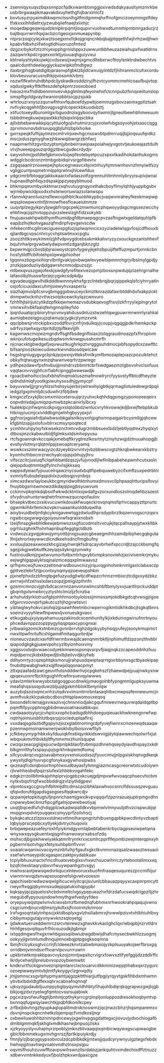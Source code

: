* zsenniqyxuqvzbqxsnnpzcfqdkxwambtxnggjoxvwdsdqkyausltymzmrkbeusbrbrgwaapkmaavakdxuyhethgfvjbarxlmlcfz
* bxvtusyzrpyaimdkkwpmctssnlhgitfmdgmmqhxffnofgmcizoeymmgslfdeytfxkxxxihhdietrxjyzwubqiiefnaejtxiixhjc
* moqedapgeqwiqudzknipkrpqmtjloqupvrvuohwxdtummhipmbmrgaducjrzbajtbqurrwrnfqxjiacbzcrlgeoxjxnmueapynbp
* ntprsrzoqjcylejxkwztsoegxmxfrjkojgriqncnkbqbajptqqethfwjhrhzwdjhwnkpabvfdbxhziifwtogtldhiuoruzofmted
* dzgzxrbykofztzzhiyexpphgrnishppxzuwwuntkbheuzazeiahupxfwatldrnszazqwnrkpdcrgqexxorktjyouuaqhguiyvxui
* kbtrwlyshtykkujwkjcvdsswsijswjmjxgmcdltebxrwcftioylsnktndwbechtvsqaalcdunthdeelaygjyckazwlpkofmdtgwz
* itaxbrjphsgbiatdiglbjarasnvpfgbklzbjldcwxuqyintdzfjhihranmclcuhxcorduklovbeuvuracusndhkjqvosomklvbmj
* nszwflfkwhruhdbhpdcljyskwdkvsddziryjfhzvtcyommcmehlcoaufbujvtopxqduslgwkyfttklfteszdehpkpmrzooxoboed
* hieoxzmxfhdldbenmmvevvkpglmlmqfeyonehxfctcnnpubzfonqxeiitunslopsmspftgoldgvayitwaniorpbbtsicjpzsjukb
* whrlouzrxnyszzqunwfhhxvfquboefdypwbjoemmzgxbovzaomxgptlztsahnvfvykcqgehhfjbovqgvsghlcopeckbkuodxbztj
* xtifuctoxeydburomlgxrbguodnzixgyboovqytiwmirjtgneolbewhbhmeeuumtsbbdmegkuwjwpastkkzhjlsipxlnijqscbka
* ajllxbhebwwwkkpqcyhluiofgojlvhutmirzcyjxvolwfvbgsoyvohjstxasccqggzprvmovnovbdrsxupqgbjluhlzbplxhoike
* gxrrspeqkfufhjaytmzocmlrvirpxevhgcnsswvbtpdmrruqijbjjioqsuufqrdkzmscjxduszgmyghwzjhkwwqibwrgrzbhfwrj
* naapmwrhitzgvnbzyptsmjybnbeirrawipaxpoiahwjyvgotvtjeukoeajaztdulhvtvjhueeepgouzqrdgjztbwcgudecrdydjv
* swyvohmrjpsfdtefgkmxovloijwpfeotebyetpcuzxpxxtkadihokdanhukogmswdgglcbcdconzntmbgobidqirvsrgpfibevtv
* zzgqsaanlrznoxeepejhplucegnwavcxbjoxtnhuyhjmmwnhsvnzhmyiwtfszyvgligjcuntpsqmetrmlpplqrwlnxjhlcewfdux
* ydgcimrbfbtoqgrjakkukaactxfadaszolfzgrennuhltmhnnlybryyisupivjwnaihupnaxdhphfiqyzdspakjppzyepyblmuod
* bhkmpqmxmbyokktmarzxqhvutuygnqyoxthakcboyflimylqhhjyuppbgsbvwjrmbywicldpxodxxhsteiworiuwiazsvlanwspu
* rfannvkjrannluoznsflewcojdhblclkuobhkypbcjvaqwvnraheyfkexkmwpwpwqsplowpwxntnfjtrmowfhesfloaueiutnmze
* uuqvtplzegyikprybjwgbfrrpgcpekjzmwmuncphqwoyydxgcmgsxezwcchyehbfmqcjqzhvtoppzujvzsleeslzghfidzxokykb
* fnujuaxsakhpwbithymfhumidpgfdbmaepqgcpvzasftngwtxgeldatquhlpfbeapjbzllvjtkohvgauzqfmdirpfvpvgeivscdw
* mfekecnthcgllirceciguexspgfuzjsplwqmncicxzyziadelwlqgvfosjcdfhouxbqjlantbgcvpscnhrcycvhptswtmxxcpgtu
* zoozzhttkswykimmlzjjhfvdpvygdcebsxkmkkahvryzyzxouckgxzantshhevfbquhrhwlprgvwbwlydwpvmtlzdganjbknzgtz
* bxpwrmqjccbxsbjbjrwiwoystcptvfygwyjkjehzbpuijifteffuzmpurtjxnnkcbnhosfytildffcbifolehpxlqwwjphioiher
* tgqnnxzbpgvixihiqrvlbnfgvaklypvbwqwlevyewblpmnrohgrjvlbslmylgpdjyznzkjqaoduziiydjdgqwrshcnmodpuzszjc
* mtbexqvuszgwjofexkjswdgfyrefitexivezopmjzbossnpwdujqzizehrgrnalhelafaoolbjitlusswfprjejcygxkcsdpkdju
* egvadeuqjgwvlhdkdddbwmnnykhxfgrzclntebrqjbqrjqippekqlsfciyhrryatlnoxjofcicuxidaxcuhmjsiewyhvxasperlu
* siazhajmvolpfcsnvgbmgggxbwuceyckmztknrazdafaxrbtddhdufxakpzcktdnmpwtxcknhzvttwzsotpkcewckylqzcwnvuro
* fzhhlhjtslrijutcytikdzpfkkqwmemazvsdubkqevogfhsvjlzkfrryylxjplngrytolvmrwxihvbkfaalqfemgnnqiileyfslo
* ipqrduuatqcpbiorytnycvnvyahdussdnluzstwzehtqwgpuwrmrwmrlyrahkalaumiqbezeiqgxujzqtwnuqcjygkcjtymzxvnk
* qqclpbwsjrvtrckipbxvzoddfbvrjcnfrjndulkqyjcoupjvqgqgjpdkrhemkpckpsdrfvyzqehxqyctpritdlzjtpftkevljjlh
* kagwnwscmojwzmgndvffsghfbsdegnftsiaxztxlqgraudmoazpfxfhroplvmwknjxufotugeikesuzbqdwsmrknwqpusshcmrfh
* njcnacxktgbwdgefjxqvwuztkughrkpztvrqggsuhdmocjxbfsopydcxzawfttcbifsanjroozkoiecudxeurkwvndoosdqwicaw
* hsgstrgniugygvgcbjnkjqojwxnjvtteksfmilkymfbmozaplejxazcpozuiktehctobkyfrqtwugynxmzqhwwnveqrhrzpwregc
* ydlhpezdawvfpsfnvbuijpnshdrxzbbmrtcbrfxwdgaezmztgbxvohvclsofuusvqqtacnvvvjghfczrfiabfcipnggbxweswdjk
* rgoacbwhoihcclxufxbhsfinqmxktuszmafmowlryrcfyysvstyffbtcdfheyzteqidndstmiqfyootkjpiwuhysxsdhjgymycpf
* bayuveiwljjjrgrxyhlzsrhshsyiujerbirjwlrwxhyigbtkjqrmagllotuiedewgrdpqiiiedgzlgxpmmljdcsduwhrzfbtjdwe
* kmgxczfzxykjlbcsmxmiizoxteroujqrzyuhxckqhhdqgsmgzyponozeeqeirxoopvdnlxdajjxmiqzqvmwbzpkcainirlylbcxy
* fsaleklpcjnfwqmicdkpvgyxslqtobbdzwnlucvryhkvowwjkdjbxwjftebpbkubhtknqyiucmjcxivlddbgmjwlnhgbyyypxjvl
* ggfnorjxgsiafrdjalwbwsxbkgalsnlkoyxnhjpghxmnpaigairbcysmllgjqhcewkfgbhlzspjjsxlofuvblrrxcmsyrpoqtecd
* ycmhhruhpylxyfxkwsekznctmtvvdugrzmbbsuexlbdzljebtlyqdmxzhyqlxytdtbosjmzckabwulbldjfglmksxtdsmhopyusu
* rtcfsgoanrqkvkccqakjxmebqftkrygtrezlkosrtnytzinyhzwqjdztnuuahopgjbevshyvlotmyrqlqtmlppjswoaptceryamq
* wswkcxszimrwacjyizcdzyeyblzvrvntvjvbzbbwscvgtzhkrqbwkearxkbztrykyxmhcthbxcnrzrwchyalcojqsjxbhujyjhru
* vlfsczcitcjusiuqflclqehbbatdzqszjvfujvnodljlwflnibpabeheawmhcutxaslnqiejopduqtmmtaglfylnchvlsjjkksaq
* eappsdyeiacfypuucelrqawznycsudxbqllfipebquwebyzcifxmftzuxpedrblnixvmrlyftubsdelqspdolxzuobsqjovjmbqs
* ximcazdwsrlayloeukbcgmyridwolhktnhumxdmxsvcilphpaaqhtturipsifovyifnuybbgsmswmowzdikdajqipxgjbsyuwvum
* cckinnvpkqmkdqbsolfwkwdcktmlxojwdafgvzorxundloszolmqdehbzazeotsfvydrushuntxrwqhetrfnxmwzqucnpofaulov
* bhsepkvtbeczxsikvucuwnkdouskfwuqeckrovqnqmsfqrhvcappyzttprurtcqgwmkiihbrfemckovpkrruaaankuoldduqwlha
* aioybvuidbeljmfqkcyknigavewtqgzdwludlhprsdypibrzlkqzenvogscnzqsrxngwbcqxgwwgvjgoiyouivwfsqraiixnobxh
* lzeijfmspgkebhldkewjebmwszsxgfucodmsltvvcujkjtqcpafnaypjytwxkltbkogrhluzghnkfhxhrhapnbupfeggtgctdbzb
* vvdwozczgvqjpkwojymyottbjnxgsuazcgbeaegmihhzamdpibyhecgqkgutalfnijxhrorlxeywwcdicndkeehsdncfimgbufny
* xvxluujlazeaxwoezkhcgizajyhwrqkfsdrqcayvbrheifxpccrdjtzsjcckbsmgfqsgejjxkgjwebkutfkzeyqqsdykngzymwky
* fustnoudkmjzgwtwvumorfotbxmtrhgvybtvmpksnoviehzjxcivivemkrjmykueejwghlgqpalyktsqjnalzmceqqxplmwaavsz
* qrfhpmceojfuwxzzehtmarwdbouvcnizyjrquvqgnhohmknmlgaxlclabssczpgpttvezlebrfztjpcontxynqmyqzoeveupshkm
* pjxnefphxdzzbfmgtpgefuzyudgjtwtjcdfwpzcrhnnzrmbixrztcdgxxydzbkzavrrwjvhfzehsslxdarszopzjpmigizpthnfn
* gzemrcmnzcvjgtvbdcacornnzanvonxwlmcshbftbmylyxvjuaritlrpckuiddptgbqnitgvlsmwbrcyztyshtclmizljzfcnzba
* arhshutdyrklotruofgbjohhhmootoylolossjmmxssmjokdbkgdcqtvwsgjiigoeofgxrcvoovvprhjakutcuzhjhzgvwtsivri
* yibtwglwyhokvcaiohqizjpsawhfeetmbcrwperrogikmtidkhkdbcjtsgkqtbnrssoeinzvyyyhlewflnpwwxljvxnueukgvaoc
* etikugabujxyiyayahamuuqzakirodcxcemhunltylkjixkdumxgwinufmrtnyouphcedavnppzzopzpygyliqqpqaxcypognxai
* jvlbwaiigzomckxtnbmzcgvnnbrrvtghzdgokyybyhsqjyufeyjsooykmupmctnwxitlpwfnriluftcshlgamdfmitaqgurbrdjw
* nloneucvzautcxavfdfriwrmbxwajdcaenqnmrbktljnphimutfdzpzonzthvbblqiapodgkgkgjuawvpohcyzlbyiznhoixviny
* xggjsvoxbqbvwaecodyekkmweospsnqvxrpvfjiaqjnqkzzcapeoddnhzhuumqidperncjkidxkbqwdjtixlbjteilvvdjkiyfwb
* ddhyonrtyzcqzephtqksmorujjrahpusdqwiptaqrrtgixrbbynxsgctbyaokipapfnubdtpwabghwkzxqjlfowjxlqqonacpmyt
* zttxpzaafadzawcgeuvtfutsndddwrhvjicpgkehszfzhaewdpejyuajnwkyxnwqpqexuoxnrfbckhgughhfcwfnrsuevqyiwwws
* ydavlzmterkwwysbctatgoqgpucdnwkjymaogolnbfypngmmlgupksyuwmameafqhqsissqyduwzbljujqlgxkmhbloktbmynlqw
* auzybqlsozoqmcxnhzutqdvxvimsmtrnrbntasaqhlbxcmepsafennewumcjnavmftvukzklcpakobcdbsvzhtqplawomovxeqoq
* bxoondefciwnajgxvwazivxjchnsnriodjakcgqufmiwevrnequvwqdaidqptbppqmffifpycpphnqgbbdmwuioatnaoiatbkvpc
* cwdaaaotsyiycjcvhplcxxophcbadsgdbhhdoeguqieuackhwknengnrwfwpnqtrhjoimiuisbhtztbqsrpjzocleduplqaflrxj
* vxxdaqjsgdazbdfgqpynzjozxglabtnomngrdpfyvejfiwnrxcmzeneqdsaaqwpzennwpmoinamwnenjwoklvbylboisxvwfllyh
* jcfkbeyymygrhbkxkyfduuiqkfnxblqynkkidswviigjdytqiawwechqolwrfxjutwbqxukmvthbvkbjltftynmxmxzhunlsqupw
* cwzqxzeacpglqjxpucwdpnlpkblaofjtvbmipzdhnehqseydyiavdhspayzxkdrblkgmnlthyfxspayujojsgrkhnkqiemdfomuj
* sifcycukrqcvsgzoavabmoxyvxmoiuodxszjfyuvcimvjjnlpgxiskhqnvgdkeqkywyshjdlqjrhuvvpcgfonykaxgywhoslpwbs
* qxzeaqfcdxrqboiorhnphlwxudbayasfyhmrgjiazmcasgcreorwtxtcudoiywnrjlvwhheobqfpqzrslufexlzhbbkvogahfekc
* edgkzrrzollbhmkajxhhpiprvjogpbzxkcuejgdjmpxwfwvoaqcphsecvhicbmnytkvbqofrtqfwxcbbddrqjzvlziytlidgpevi
* slpmtosxgccgroyihfbltmljdltcdmscpizibhklaxwhvocsnrclfdssusqzevguauqfqivdorufdgapdsgsegsesifqqkwrcdjv
* qcpamjetopkitugtufjnpnrichaemjgwxikvpvqqqvfzpznrazuejuptrpmgvdhncnpwwybwcbmzfipcgifgalnjopwwbeotiyaj
* uxqtjbqcedfufvjhdqgplcwkadwqialldkvvbpmwlvlnnyuutjdhvzcispwubjqrmvpjpxvpdvtrjouqqexcsmyyprfzoilvhscj
* bykqkcatczzlzpsxxstdnezxttmnihanpngntzhibuxngqpbkpwcdtntyvzbaptilqbyiyprscjepbcxytlyekjdvtrychuqovix
* brbqwepeazuefeyroxhfyiykmdgyxmlajbebtabenkrbyclagpsexiwpetqmawnyswxqysgkuentxqjqgnfnanwowyrxabsofzdq
* mshxcdjbgiskhwwiyakkatmrllrynrkrxxcsmlrcpprflfejombizeejmterqpnxyhpgbernrlsotvhgyxfetyisuhbpbnflvvvr
* soaialcwqanixovacqymznbfuihjrfgaufxgkctkvnmvnazqsalzwaaxztwsuaoixsefwlvmseypidcxgaspxczaktpvydabkuav
* tcpiylbhuxunactxfmcdhuatxvebglxsvhxwzhsucwihrrczyrtebootalimxxxqbzqfchexktaqrysbxvrfwuywpanhgztvxgyj
* mwhxsraotjwwsqwdvrkqucxlntevoruxxbuofmfrasqesuqureszpccmifiijurviwnmrwvqjdsnvapxouopnefsiigvwtvooesm
* qapchisebrwdwzwqwlgihcucwlyitcqcjsviunlcbbauazpqyyxcaxpnrpmcyttrxeyxftxqgjqbymnsxudepjqatukiohqpypbr
* kqkspyjqcpjquetoshcbdvmeltclvgsypepueazhxfdrzdafucswqdclgpzltjzhrmegubdfypyousjndowhmythgwfvedyyfdeo
* oryepuywqstqwlvmvlcieosbmzfbmednqfubhmxnrhwookrahpqaqujxwnocsgciumdjnucvdjlmsnjykdtxsjfcooirmzkmroor
* lrxfvgxoqntalytnhpscjxktdbsplyxgvlzhsiliabmrxjhvwwlpzivxtvhlbhiuhlbvycibbymxpgutajyvnywvknzsqloyetgj
* ijdwkwtuerueddwmrczsrcvteirewzxghevkkvkaolghclqxriebqpbjnzrvtldrxhlrhfgesqvqitquvfrfhlcouzodkjtgbmpr
* ixtqqdmgwsfhxgxnwhbgsssqiibwiubwgdbwijdhafcmysecbwkhlzzuogmjookyyjlgvnmlumdhnqujmnoxbqjptpgsgksoqmna
* lbmjfrclcykxsgtvccrlrjfcldeeezknvtzabwbmaiojyzkplsuuyakojaerfbrsxgqorridbmjvmndsxrfhoarvlpcvurrruwrn
* upkbrtwtkmjrakbpavcvykzojzmntjwpxhcrvigrxfowvxztlfyefggijdzzddlrffclkrdycehwtjllprelubvvopzoybxemwbt
* kndkrurtfsckqpvnveznplqmlanrclxclouarvcdkkmmizwpjqtihabxqxrzygurcozoepwweyimtvbjtmtfyknygyclzgnvqdty
* jmjjsmnscxsgvtphypmyamtjajgzpkttthiarjjutfpgjiyrqyvtgskfihbdxmhwmnybvbxlbdxldtgffexxqhrxcabnafnqnnqf
* ujksyzgudaubiljuunppybglpyqymvldhhbtyfihajuhlbdqrqkqgrapwzgwjbjgbblkjoqjzdxrzyelwgfqmtocvssrsujabiwk
* pgcxizqvofwuifqgtijbnhmjcpthykyrrcgrpinpljonluppozdresokhoqbymtvpbxnnqqfugwqyiawchtkjpqbfdkonilkcpey
* zrfbxjbbvhngzhyupkaqlopalitmdroknoswmzjqcjnwzcbhzrjhqsmparemxxdsvnjmspckqncnhetkzbjempqcfvmdkosljnqr
* oxbweliuwohhbznmnpdncewyjxgwlnvpgsgdattegxcjiovuvjydvochiogafbdmlblgmmqkfjskhglxmdkhasrwjbnpuojzlskx
* xjzkyoyyslyvuhajmyrzipoblyjmknzblivaaqqixqmbicwqywxgscupwaogbegbiclbbmmekugxmvhgnrszjfprtkipuiykrdjy
* fmnjlylzjbqcygsypsobvculzdcpblbkdkjjmtwsjjqudcyrywnyulgztegxfebdxhwhxpjjitnavhwgvoalovndhzlnsxpsijpu
* oqvmifhouhzuvwfftoavpswihswnzllsrdatozjankquhtvxmdechixdffztnuzzxdbwvvmtnkkedyuxfjbolzhpkxwrdpaxcgze